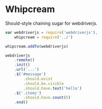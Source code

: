 # Whipcream

Should-style chaining sugar for webdriverjs.

``` js
var webdriverjs = require('webdriverjs'),
    whipcream = require('../')

whipcream.addTo(webdriverjs)

webdriverjs
    .remote()
    .init()
    .url('...')
    .$('#message')
        .should.exist
        .should.be.visible
        .should.have.text('hello')
    .$('.items')
        .should.have.count(5)
    .end()

```